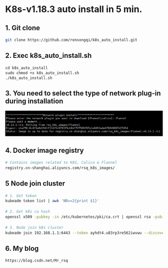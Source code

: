 # K8s-v1.18.3 auto install in 5 min.



## 1. Git clone

```bash
git clone https://github.com/rensongqi/k8s_auto_install.git
```



## 2. Exec k8s_auto_install.sh

```
cd k8s_auto_install
sudo chmod +x k8s_auto_install.sh
./k8s_auto_install.sh
```



## 3. You need to select the type of network plug-in during installation

![image-20210113200440686](./imgs/20210113.png)



## 4. Docker image registry

```bash
# Contains images related to K8S, Calico & Flannel
registry.cn-shanghai.aliyuncs.com/rsq_k8s_images/
```



## 5 Node join cluster

```bash
# 1. Get token
kubeadm token list | awk 'NR==2{print $1}'

# 2. Get k8s ca hash
openssl x509 -pubkey -in /etc/kubernetes/pki/ca.crt | openssl rsa -pubin -outform der 2>/dev/null | openssl dgst -sha256 -hex | sed 's/^.* //'

# 3. Node join k8s cluster
kubeadm join 192.168.1.1:6443 --token ayhdt4.u83rp3re562iwvwu --discovery-token-ca-cert-hash sha256:1ff60a352c181ead103cb3f76fc328115bdb7e5c705d2348e8900df0ecec297e --ignore-preflight-errors=Swap
```



## 6. My blog

```
https://blog.csdn.net/Mr_rsq
```

